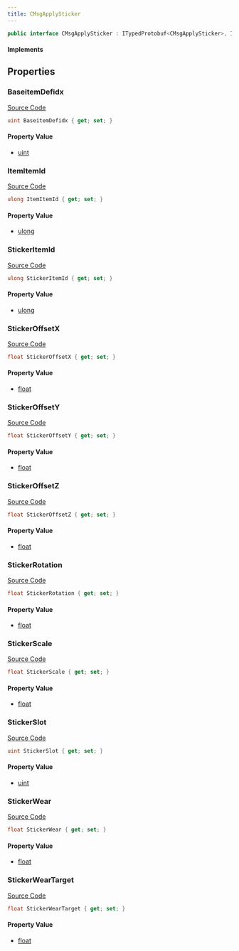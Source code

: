 ```yaml
---
title: CMsgApplySticker
---
```


```csharp
public interface CMsgApplySticker : ITypedProtobuf<CMsgApplySticker>, INativeHandle
```

#### Implements

## Properties

### BaseitemDefidx

[Source Code](https://github.com/swiftly-solution/swiftlys2/blob/beta/managed/src/SwiftlyS2.Generated/Protobufs/Interfaces/CMsgApplySticker.cs#L22)

```csharp
uint BaseitemDefidx { get; set; }
```

#### Property Value

- [uint](https://learn.microsoft.com/dotnet/api/system.uint32)

### ItemItemId

[Source Code](https://github.com/swiftly-solution/swiftlys2/blob/beta/managed/src/SwiftlyS2.Generated/Protobufs/Interfaces/CMsgApplySticker.cs#L16)

```csharp
ulong ItemItemId { get; set; }
```

#### Property Value

- [ulong](https://learn.microsoft.com/dotnet/api/system.uint64)

### StickerItemId

[Source Code](https://github.com/swiftly-solution/swiftlys2/blob/beta/managed/src/SwiftlyS2.Generated/Protobufs/Interfaces/CMsgApplySticker.cs#L13)

```csharp
ulong StickerItemId { get; set; }
```

#### Property Value

- [ulong](https://learn.microsoft.com/dotnet/api/system.uint64)

### StickerOffsetX

[Source Code](https://github.com/swiftly-solution/swiftlys2/blob/beta/managed/src/SwiftlyS2.Generated/Protobufs/Interfaces/CMsgApplySticker.cs#L34)

```csharp
float StickerOffsetX { get; set; }
```

#### Property Value

- [float](https://learn.microsoft.com/dotnet/api/system.single)

### StickerOffsetY

[Source Code](https://github.com/swiftly-solution/swiftlys2/blob/beta/managed/src/SwiftlyS2.Generated/Protobufs/Interfaces/CMsgApplySticker.cs#L37)

```csharp
float StickerOffsetY { get; set; }
```

#### Property Value

- [float](https://learn.microsoft.com/dotnet/api/system.single)

### StickerOffsetZ

[Source Code](https://github.com/swiftly-solution/swiftlys2/blob/beta/managed/src/SwiftlyS2.Generated/Protobufs/Interfaces/CMsgApplySticker.cs#L40)

```csharp
float StickerOffsetZ { get; set; }
```

#### Property Value

- [float](https://learn.microsoft.com/dotnet/api/system.single)

### StickerRotation

[Source Code](https://github.com/swiftly-solution/swiftlys2/blob/beta/managed/src/SwiftlyS2.Generated/Protobufs/Interfaces/CMsgApplySticker.cs#L28)

```csharp
float StickerRotation { get; set; }
```

#### Property Value

- [float](https://learn.microsoft.com/dotnet/api/system.single)

### StickerScale

[Source Code](https://github.com/swiftly-solution/swiftlys2/blob/beta/managed/src/SwiftlyS2.Generated/Protobufs/Interfaces/CMsgApplySticker.cs#L31)

```csharp
float StickerScale { get; set; }
```

#### Property Value

- [float](https://learn.microsoft.com/dotnet/api/system.single)

### StickerSlot

[Source Code](https://github.com/swiftly-solution/swiftlys2/blob/beta/managed/src/SwiftlyS2.Generated/Protobufs/Interfaces/CMsgApplySticker.cs#L19)

```csharp
uint StickerSlot { get; set; }
```

#### Property Value

- [uint](https://learn.microsoft.com/dotnet/api/system.uint32)

### StickerWear

[Source Code](https://github.com/swiftly-solution/swiftlys2/blob/beta/managed/src/SwiftlyS2.Generated/Protobufs/Interfaces/CMsgApplySticker.cs#L25)

```csharp
float StickerWear { get; set; }
```

#### Property Value

- [float](https://learn.microsoft.com/dotnet/api/system.single)

### StickerWearTarget

[Source Code](https://github.com/swiftly-solution/swiftlys2/blob/beta/managed/src/SwiftlyS2.Generated/Protobufs/Interfaces/CMsgApplySticker.cs#L43)

```csharp
float StickerWearTarget { get; set; }
```

#### Property Value

- [float](https://learn.microsoft.com/dotnet/api/system.single)


